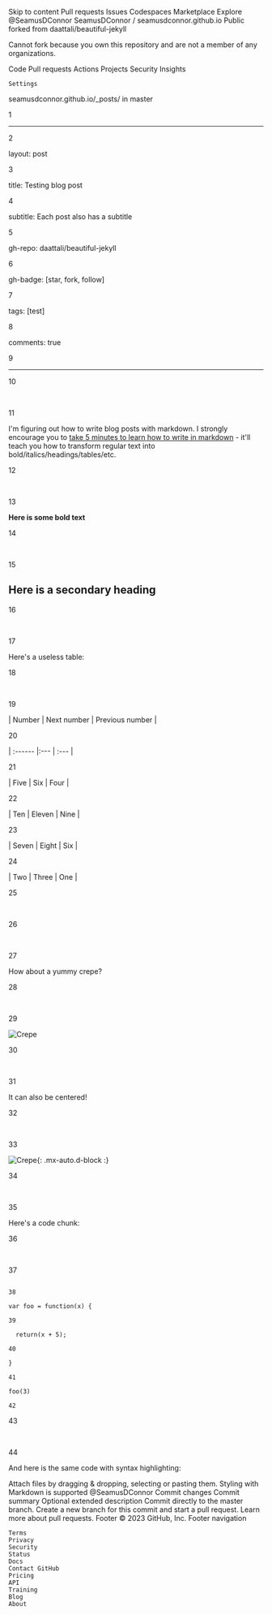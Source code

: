 
Skip to content
Pull requests
Issues
Codespaces
Marketplace
Explore
@SeamusDConnor
SeamusDConnor /
seamusdconnor.github.io
Public
forked from daattali/beautiful-jekyll

Cannot fork because you own this repository and are not a member of any organizations.

Code
Pull requests
Actions
Projects
Security
Insights

    Settings

seamusdconnor.github.io/_posts/
in
master

1

---

2

layout: post

3

title: Testing blog post

4

subtitle: Each post also has a subtitle

5

gh-repo: daattali/beautiful-jekyll

6

gh-badge: [star, fork, follow]

7

tags: [test]

8

comments: true

9

---

10

​

11

I'm figuring out how to write blog posts with markdown.  I strongly encourage you to [take 5 minutes to learn how to write in markdown](https://markdowntutorial.com/) - it'll teach you how to transform regular text into bold/italics/headings/tables/etc.

12

​

13

**Here is some bold text**

14

​

15

## Here is a secondary heading

16

​

17

Here's a useless table:

18

​

19

| Number | Next number | Previous number |

20

| :------ |:--- | :--- |

21

| Five | Six | Four |

22

| Ten | Eleven | Nine |

23

| Seven | Eight | Six |

24

| Two | Three | One |

25

​

26

​

27

How about a yummy crepe?

28

​

29

![Crepe](https://s3-media3.fl.yelpcdn.com/bphoto/cQ1Yoa75m2yUFFbY2xwuqw/348s.jpg)

30

​

31

It can also be centered!

32

​

33

![Crepe](https://s3-media3.fl.yelpcdn.com/bphoto/cQ1Yoa75m2yUFFbY2xwuqw/348s.jpg){: .mx-auto.d-block :}

34

​

35

Here's a code chunk:

36

​

37

~~~

38

var foo = function(x) {

39

  return(x + 5);

40

}

41

foo(3)

42

~~~

43

​

44

And here is the same code with syntax highlighting:

Attach files by dragging & dropping, selecting or pasting them.
Styling with Markdown is supported
@SeamusDConnor
Commit changes
Commit summary
Optional extended description
Commit directly to the master branch.
Create a new branch for this commit and start a pull request. Learn more about pull requests.
Footer
© 2023 GitHub, Inc.
Footer navigation

    Terms
    Privacy
    Security
    Status
    Docs
    Contact GitHub
    Pricing
    API
    Training
    Blog
    About

